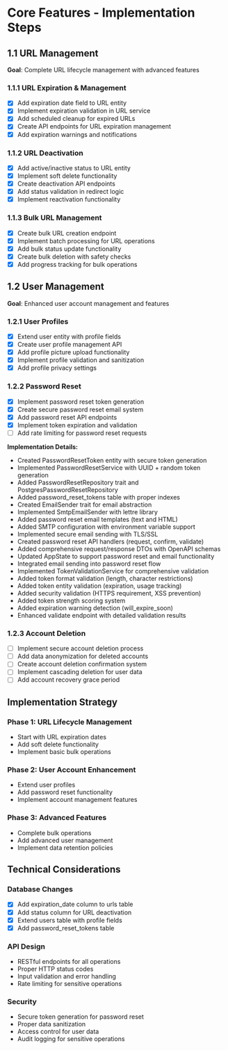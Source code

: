 # Core Features - Implementation Steps

## 1.1 URL Management
**Goal**: Complete URL lifecycle management with advanced features

### 1.1.1 URL Expiration & Management
- [x] Add expiration date field to URL entity
- [x] Implement expiration validation in URL service
- [x] Add scheduled cleanup for expired URLs
- [x] Create API endpoints for URL expiration management
- [x] Add expiration warnings and notifications

### 1.1.2 URL Deactivation
- [x] Add active/inactive status to URL entity
- [x] Implement soft delete functionality
- [x] Create deactivation API endpoints
- [x] Add status validation in redirect logic
- [x] Implement reactivation functionality

### 1.1.3 Bulk URL Management
- [x] Create bulk URL creation endpoint
- [x] Implement batch processing for URL operations
- [x] Add bulk status update functionality
- [x] Create bulk deletion with safety checks
- [x] Add progress tracking for bulk operations

## 1.2 User Management
**Goal**: Enhanced user account management and features

### 1.2.1 User Profiles
- [x] Extend user entity with profile fields
- [x] Create user profile management API
- [x] Add profile picture upload functionality
- [x] Implement profile validation and sanitization
- [x] Add profile privacy settings

### 1.2.2 Password Reset
- [x] Implement password reset token generation
- [x] Create secure password reset email system
- [x] Add password reset API endpoints
- [x] Implement token expiration and validation
- [ ] Add rate limiting for password reset requests

**Implementation Details:**
- Created PasswordResetToken entity with secure token generation
- Implemented PasswordResetService with UUID + random token generation
- Added PasswordResetRepository trait and PostgresPasswordResetRepository
- Added password_reset_tokens table with proper indexes
- Created EmailSender trait for email abstraction
- Implemented SmtpEmailSender with lettre library
- Added password reset email templates (text and HTML)
- Added SMTP configuration with environment variable support
- Implemented secure email sending with TLS/SSL
- Created password reset API handlers (request, confirm, validate)
- Added comprehensive request/response DTOs with OpenAPI schemas
- Updated AppState to support password reset and email functionality
- Integrated email sending into password reset flow
- Implemented TokenValidationService for comprehensive validation
- Added token format validation (length, character restrictions)
- Added token entity validation (expiration, usage tracking)
- Added security validation (HTTPS requirement, XSS prevention)
- Added token strength scoring system
- Added expiration warning detection (will_expire_soon)
- Enhanced validate endpoint with detailed validation results

### 1.2.3 Account Deletion
- [ ] Implement secure account deletion process
- [ ] Add data anonymization for deleted accounts
- [ ] Create account deletion confirmation system
- [ ] Implement cascading deletion for user data
- [ ] Add account recovery grace period

## Implementation Strategy

### Phase 1: URL Lifecycle Management
- Start with URL expiration dates
- Add soft delete functionality
- Implement basic bulk operations

### Phase 2: User Account Enhancement
- Extend user profiles
- Add password reset functionality
- Implement account management features

### Phase 3: Advanced Features
- Complete bulk operations
- Add advanced user management
- Implement data retention policies

## Technical Considerations

### Database Changes
- [x] Add expiration_date column to urls table
- [x] Add status column for URL deactivation
- [x] Extend users table with profile fields
- [x] Add password_reset_tokens table

### API Design
- RESTful endpoints for all operations
- Proper HTTP status codes
- Input validation and error handling
- Rate limiting for sensitive operations

### Security
- Secure token generation for password reset
- Proper data sanitization
- Access control for user data
- Audit logging for sensitive operations
